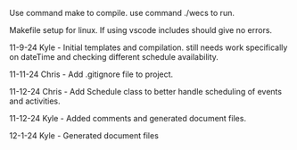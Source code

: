 Use command make to compile.
use command ./wecs to run.

Makefile setup for linux.
If using vscode includes should give no errors.

11-9-24 Kyle - Initial templates and compilation. still needs work specifically 
on dateTime and checking different schedule availability.

11-11-24 Chris - Add .gitignore file to project.

11-12-24 Chris - Add Schedule class to better handle scheduling of events and activities.

11-12-24 Kyle - Added comments and generated document files.

12-1-24 Kyle - Generated document files
